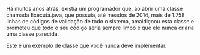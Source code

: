 Há muitos anos atrás, existia um programador que, ao abrir uma classe chamada Executa.java, que possuía, até meados de 2014, mais de 1.758 linhas de códigos de validação de todo o sistema, amaldiçoou esta classe e prometeu que todo o seu código seria sempre limpo e que ele nunca criaria uma classe parecida.

Este é um exemplo de classe que você nunca deve implementar.
